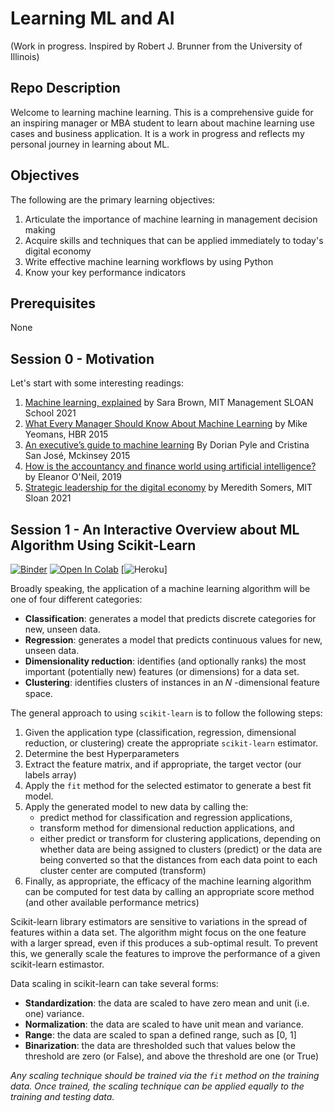 # Learning ML and AI
(Work in progress. Inspired by Robert J. Brunner from the University of Illinois)

## Repo Description

Welcome to learning machine learning. This is a comprehensive guide for an inspiring manager or MBA student to learn about machine learning use cases and business application. It is a work in progress and reflects my personal journey in learning about ML.

## Objectives
The following are the primary learning objectives:
1. Articulate the importance of machine learning in management decision making
2. Acquire skills and techniques that can be applied immediately to today's digital economy
3. Write effective machine learning workflows by using Python
4. Know your key performance indicators

## Prerequisites
None

## Session 0 - Motivation
Let's start with some interesting readings:
1.  [Machine learning, explained](https://bit.ly/2PYjQ2M) by Sara Brown, MIT Management SLOAN School 2021
2.  [What Every Manager Should Know About Machine Learning](https://bit.ly/3e8cDGx) by Mike Yeomans, HBR 2015
3.  [An executive’s guide to machine learning](https://mck.co/3ujlaMI) By Dorian Pyle and Cristina San José, Mckinsey 2015
4.  [How is the accountancy and finance world using artificial intelligence?](https://bit.ly/3nWvtnb) by Eleanor O'Neil, 2019
5.  [Strategic leadership for the digital economy](https://bit.ly/3tuDHnQ) by Meredith Somers, MIT Sloan 2021

## Session 1 - An Interactive Overview about ML Algorithm Using Scikit-Learn

[![Binder](https://mybinder.org/badge_logo.svg)](https://mybinder.org/v2/gh/skacem/Learning-Machine-Learning/main?filepath=MLOverview.ipynb)       [![Open In Colab](https://colab.research.google.com/assets/colab-badge.svg)](https://colab.research.google.com/github/skacem/Learning-Machine-Learning/blob/main/MLOverview.ipynb) [![Heroku](https://ml-interactive-overview.herokuapp.com/?app=ml-interactive-overview)]

Broadly speaking, the application of a machine learning algorithm will be one of four different categories:

* **Classification**: generates a model that predicts discrete categories for new, unseen data.
* **Regression**: generates a model that predicts continuous values for new, unseen data.
* **Dimensionality reduction**: identifies (and optionally ranks) the most important (potentially new) features (or dimensions) for a data set.
* **Clustering**: identifies clusters of instances in an  𝑁 -dimensional feature space.

The general approach to using `scikit-learn` is to follow the following steps:

1. Given the application type (classification, regression, dimensional reduction, or clustering) create the appropriate `scikit-learn` estimator.
2. Determine the best Hyperparameters
3. Extract the feature matrix, and if appropriate, the target vector (our labels array)
4. Apply the `fit` method for the selected estimator to generate a best fit model.
5. Apply the generated model to new data by calling the:
    * predict method for classification and regression applications,
    * transform method for dimensional reduction applications, and 
    * either predict or transform for clustering applications, depending on whether data are being assigned to clusters (predict) or the data are being converted so that the distances from each data point to each cluster center are computed (transform)
6. Finally, as appropriate, the efficacy of the machine learning algorithm can be computed for test data by calling an appropriate score method (and other available performance metrics)

Scikit-learn library estimators are sensitive to variations in the spread of features within a data set. The algorithm might focus on the one feature with a larger spread, even if this produces a sub-optimal result. To prevent this, we generally scale the features to improve the performance of a given scikit-learn estimastor.

Data scaling in scikit-learn can take several forms:
* **Standardization**: the data are scaled to have zero mean and unit (i.e. one) variance.
* **Normalization**: the data are scaled to have unit mean and variance.
* **Range**: the data are scaled to span a defined range, such as [0, 1]
* **Binarization**: the data are thresholded such that values below the threshold are zero (or False), and above the threshold are one (or True)

*Any scaling technique should be trained via the `fit` method on the training data. Once trained, the scaling technique can be applied equally to the training and testing data.*

